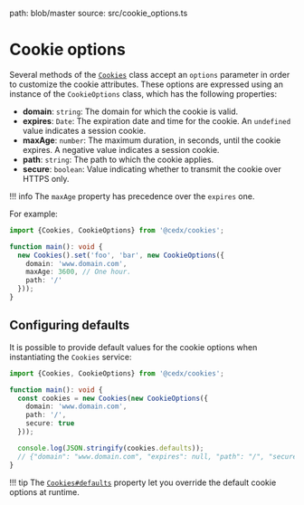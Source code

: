 path: blob/master
source: src/cookie_options.ts

# Cookie options
Several methods of the [`Cookies`](api.md) class accept an `options` parameter in order to customize the cookie attributes.
These options are expressed using an instance of the `CookieOptions` class, which has the following properties:

- **domain**: `string`: The domain for which the cookie is valid.
- **expires**: `Date`: The expiration date and time for the cookie. An `undefined` value indicates a session cookie.
- **maxAge**: `number`: The maximum duration, in seconds, until the cookie expires. A negative value indicates a session cookie.
- **path**: `string`: The path to which the cookie applies.
- **secure**: `boolean`: Value indicating whether to transmit the cookie over HTTPS only.

!!! info
    The `maxAge` property has precedence over the `expires` one.

For example:

```typescript
import {Cookies, CookieOptions} from '@cedx/cookies';

function main(): void {
  new Cookies().set('foo', 'bar', new CookieOptions({
    domain: 'www.domain.com',
    maxAge: 3600, // One hour.
    path: '/'
  }));
}
```
    
## Configuring defaults
It is possible to provide default values for the cookie options when instantiating the `Cookies` service:

```typescript
import {Cookies, CookieOptions} from '@cedx/cookies';

function main(): void {
  const cookies = new Cookies(new CookieOptions({
    domain: 'www.domain.com',
    path: '/',
    secure: true
  }));

  console.log(JSON.stringify(cookies.defaults));
  // {"domain": "www.domain.com", "expires": null, "path": "/", "secure": true}
}
```

!!! tip
    The [`Cookies#defaults`](api.md) property let you override the default cookie options at runtime.
